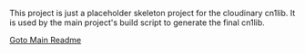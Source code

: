 This project is just a placeholder skeleton project for the cloudinary cn1lib.  It is used by the
main project's build script to generate the final cn1lib.

[Goto Main Readme](..)